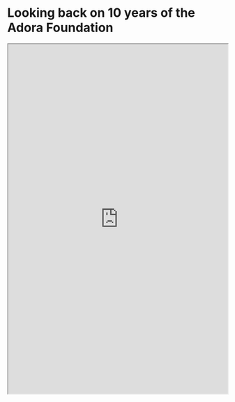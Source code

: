 # Looking back on 10 years of the Adora Foundation

<iframe src="https://docs.google.com/document/d/e/2PACX-1vSL57SG0hJexmfdT68FrPznRXUWA7O69Dc2xttWW7kWdIoCyFcjP80v5irSUBfgp_TQUIkLEKOcb__g/pub?embedded=true" height="800px" width="100%"></iframe>